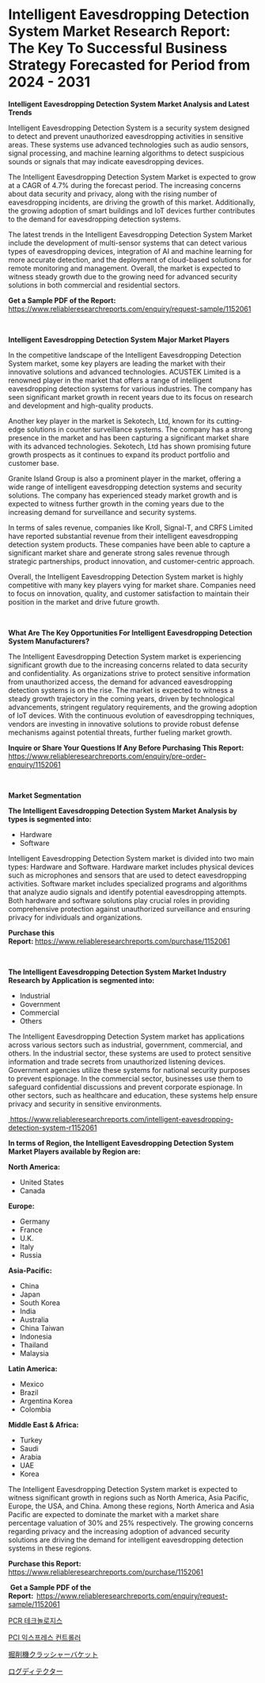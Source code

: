 <p><h1>Intelligent Eavesdropping Detection System Market Research Report: The Key To Successful Business Strategy Forecasted for Period from 2024 - 2031</h1></p><p><strong>Intelligent Eavesdropping Detection System Market Analysis and Latest Trends</strong></p>
<p><p>Intelligent Eavesdropping Detection System is a security system designed to detect and prevent unauthorized eavesdropping activities in sensitive areas. These systems use advanced technologies such as audio sensors, signal processing, and machine learning algorithms to detect suspicious sounds or signals that may indicate eavesdropping devices.</p><p>The Intelligent Eavesdropping Detection System Market is expected to grow at a CAGR of 4.7% during the forecast period. The increasing concerns about data security and privacy, along with the rising number of eavesdropping incidents, are driving the growth of this market. Additionally, the growing adoption of smart buildings and IoT devices further contributes to the demand for eavesdropping detection systems.</p><p>The latest trends in the Intelligent Eavesdropping Detection System Market include the development of multi-sensor systems that can detect various types of eavesdropping devices, integration of AI and machine learning for more accurate detection, and the deployment of cloud-based solutions for remote monitoring and management. Overall, the market is expected to witness steady growth due to the growing need for advanced security solutions in both commercial and residential sectors.</p></p>
<p><strong>Get a Sample PDF of the Report:&nbsp;</strong> <a href="https://www.reliableresearchreports.com/enquiry/request-sample/1152061">https://www.reliableresearchreports.com/enquiry/request-sample/1152061</a></p>
<p>&nbsp;</p>
<p><strong>Intelligent Eavesdropping Detection System Major Market Players</strong></p>
<p><p>In the competitive landscape of the Intelligent Eavesdropping Detection System market, some key players are leading the market with their innovative solutions and advanced technologies. ACUSTEK Limited is a renowned player in the market that offers a range of intelligent eavesdropping detection systems for various industries. The company has seen significant market growth in recent years due to its focus on research and development and high-quality products.</p><p>Another key player in the market is Sekotech, Ltd, known for its cutting-edge solutions in counter surveillance systems. The company has a strong presence in the market and has been capturing a significant market share with its advanced technologies. Sekotech, Ltd has shown promising future growth prospects as it continues to expand its product portfolio and customer base.</p><p>Granite Island Group is also a prominent player in the market, offering a wide range of intelligent eavesdropping detection systems and security solutions. The company has experienced steady market growth and is expected to witness further growth in the coming years due to the increasing demand for surveillance and security systems.</p><p>In terms of sales revenue, companies like Kroll, Signal-T, and CRFS Limited have reported substantial revenue from their intelligent eavesdropping detection system products. These companies have been able to capture a significant market share and generate strong sales revenue through strategic partnerships, product innovation, and customer-centric approach.</p><p>Overall, the Intelligent Eavesdropping Detection System market is highly competitive with many key players vying for market share. Companies need to focus on innovation, quality, and customer satisfaction to maintain their position in the market and drive future growth.</p></p>
<p>&nbsp;</p>
<p><strong>What Are The Key Opportunities For Intelligent Eavesdropping Detection System Manufacturers?</strong></p>
<p><p>The Intelligent Eavesdropping Detection System market is experiencing significant growth due to the increasing concerns related to data security and confidentiality. As organizations strive to protect sensitive information from unauthorized access, the demand for advanced eavesdropping detection systems is on the rise. The market is expected to witness a steady growth trajectory in the coming years, driven by technological advancements, stringent regulatory requirements, and the growing adoption of IoT devices. With the continuous evolution of eavesdropping techniques, vendors are investing in innovative solutions to provide robust defense mechanisms against potential threats, further fueling market growth.</p></p>
<p><strong>Inquire or Share Your Questions If Any Before Purchasing This Report:</strong> <a href="https://www.reliableresearchreports.com/enquiry/pre-order-enquiry/1152061">https://www.reliableresearchreports.com/enquiry/pre-order-enquiry/1152061</a></p>
<p>&nbsp;</p>
<p><strong>Market Segmentation</strong></p>
<p><strong>The Intelligent Eavesdropping Detection System Market Analysis by types is segmented into:</strong></p>
<p><ul><li>Hardware</li><li>Software</li></ul></p>
<p><p>Intelligent Eavesdropping Detection System market is divided into two main types: Hardware and Software. Hardware market includes physical devices such as microphones and sensors that are used to detect eavesdropping activities. Software market includes specialized programs and algorithms that analyze audio signals and identify potential eavesdropping attempts. Both hardware and software solutions play crucial roles in providing comprehensive protection against unauthorized surveillance and ensuring privacy for individuals and organizations.</p></p>
<p><strong>Purchase this Report:&nbsp;</strong><a href="https://www.reliableresearchreports.com/purchase/1152061">https://www.reliableresearchreports.com/purchase/1152061</a></p>
<p>&nbsp;</p>
<p><strong>The Intelligent Eavesdropping Detection System Market Industry Research by Application is segmented into:</strong></p>
<p><ul><li>Industrial</li><li>Government</li><li>Commercial</li><li>Others</li></ul></p>
<p><p>The Intelligent Eavesdropping Detection System market has applications across various sectors such as industrial, government, commercial, and others. In the industrial sector, these systems are used to protect sensitive information and trade secrets from unauthorized listening devices. Government agencies utilize these systems for national security purposes to prevent espionage. In the commercial sector, businesses use them to safeguard confidential discussions and prevent corporate espionage. In other sectors, such as healthcare and education, these systems help ensure privacy and security in sensitive environments.</p></p>
<p><a href="https://www.reliableresearchreports.com/intelligent-eavesdropping-detection-system-r1152061">&nbsp;https://www.reliableresearchreports.com/intelligent-eavesdropping-detection-system-r1152061</a></p>
<p><strong>In terms of Region, the Intelligent Eavesdropping Detection System Market Players available by Region are:</strong></p>
<p>
    <p> <strong> North America: </strong>
        <ul>
            <li>United States</li>
            <li>Canada</li>
        </ul>
        </p> 
    <p> <strong> Europe: </strong>
        <ul>
            <li>Germany</li>
            <li>France</li>
            <li>U.K.</li>
            <li>Italy</li>
            <li>Russia</li>
        </ul>
        </p> 
    <p> <strong> Asia-Pacific: </strong>
        <ul>
            <li>China</li>
            <li>Japan</li>
            <li>South Korea</li>
            <li>India</li>
            <li>Australia</li>
            <li>China Taiwan</li>
            <li>Indonesia</li>
            <li>Thailand</li>
            <li>Malaysia</li>
        </ul>
        </p> 
    <p> <strong> Latin America: </strong>
        <ul>
            <li>Mexico</li>
            <li>Brazil</li>
            <li>Argentina Korea</li>
            <li>Colombia</li>
        </ul>
        </p> 
    <p> <strong> Middle East & Africa: </strong>
        <ul>
            <li>Turkey</li>
            <li>Saudi</li>
            <li>Arabia</li>
            <li>UAE</li>
            <li>Korea</li>
        </ul>
    </p>
    </p>
<p><p>The Intelligent Eavesdropping Detection System market is expected to witness significant growth in regions such as North America, Asia Pacific, Europe, the USA, and China. Among these regions, North America and Asia Pacific are expected to dominate the market with a market share percentage valuation of 30% and 25% respectively. The growing concerns regarding privacy and the increasing adoption of advanced security solutions are driving the demand for intelligent eavesdropping detection systems in these regions.</p></p>
<p><strong>Purchase this Report: </strong><a href="https://www.reliableresearchreports.com/purchase/1152061">https://www.reliableresearchreports.com/purchase/1152061</a></p>
<p>&nbsp;<strong>Get a Sample PDF of the Report:&nbsp;&nbsp;</strong><a href="https://www.reliableresearchreports.com/enquiry/request-sample/1152061">https://www.reliableresearchreports.com/enquiry/request-sample/1152061</a></p>
<p><strong></strong></p>
<p><p><a href="https://medium.com/@obiemante1922/2024%EB%85%84%EB%B6%80%ED%84%B0-2031%EB%85%84%EA%B9%8C%EC%A7%80%EC%9D%98-%EC%8B%9C%EC%9E%A5-%EB%8F%99%ED%96%A5-%EB%B0%8F-%EC%8B%9C%EC%9E%A5-%EB%B6%84%EC%84%9D%EC%9D%84-%EC%98%88%EC%B8%A1%ED%95%9C-pcr-%EA%B8%B0%EC%88%A0-%EC%8B%9C%EC%9E%A5%EC%9E%85%EB%8B%88%EB%8B%A4-ea93b3c4d81a">PCR 테크놀로지스</a></p><p><a href="https://medium.com/@maryamsipes/pci-express-%EC%BB%A8%ED%8A%B8%EB%A1%A4%EB%9F%AC-%EC%8B%9C%EC%9E%A5%EC%9D%80-%EC%8B%9C%EC%9E%A5-%EC%A0%90%EC%9C%A0%EC%9C%A8-%EA%B7%9C%EB%AA%A8-%EB%B0%8F-2031%EB%85%84%EA%B9%8C%EC%A7%80%EC%9D%98-%EC%98%88%EC%83%81-%EC%98%88%EC%B8%A1%EC%97%90-%EC%A4%91%EC%A0%90%EC%9D%84-%EB%91%A1%EB%8B%88%EB%8B%A4-a64cb604b390">PCI 익스프레스 컨트롤러</a></p><p><a href="https://medium.com/@orlohagenes_12279/%E6%B2%B9%E5%9C%A7%E3%82%B7%E3%83%A7%E3%83%99%E3%83%AB%E3%81%AE%E3%82%AF%E3%83%A9%E3%83%83%E3%82%B7%E3%83%A3%E3%83%BC%E3%83%90%E3%82%B1%E3%83%83%E3%83%88%E5%B8%82%E5%A0%B4-%E5%B8%82%E5%A0%B4cagr-%E5%B8%82%E5%A0%B4%E5%8B%95%E5%90%91-%E6%88%90%E9%95%B7%E6%88%A6%E7%95%A5%E3%81%AB%E9%96%A2%E3%81%99%E3%82%8B%E6%B4%9E%E5%AF%9F-26420c669ba3">掘削機クラッシャーバケット</a></p><p><a href="https://medium.com/@thomassandoval55/%E3%83%AD%E3%82%B8%E3%83%83%E3%82%AF%E6%A4%9C%E5%87%BA%E5%99%A8%E5%B8%82%E5%A0%B4%E3%81%AE%E8%A6%8B%E9%80%9A%E3%81%97-%E7%94%A3%E6%A5%AD%E6%A6%82%E8%A6%81%E3%81%A8%E4%BA%88%E6%B8%AC-2024%E5%B9%B4%E3%81%8B%E3%82%892031%E5%B9%B4-4ba04c5dfa7c">ログディテクター</a></p></p>
